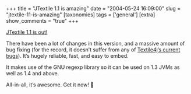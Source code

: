 +++
title = "JTextile 1.1 is amazing"
date = "2004-05-24 16:09:00"
slug = "jtextile-11-is-amazing"
[taxonomies]
tags = ['general']
[extra]
show_comments = "true"
+++

[JTextile 1.1 is out!](http://philwilson.org/code/jtextile/)

There have been a lot of changes in this version, and a massive amount of bug fixing (for the record, it doesn’t suffer from any of [Textile4j’s current bugs](http://sourceforge.net/tracker/?atid=566889&group_id=82232&func=browse)). It’s hugely reliable, fast, and easy to embed.

It makes use of the GNU regexp library so it can be used on 1.3 JVMs as well as 1.4 and above.

All-in-all, it’s awesome. Get it now! 🙂
